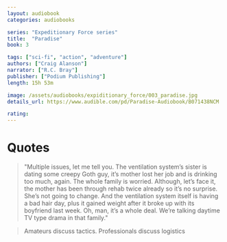 ```yaml
---
layout: audiobook
categories: audiobooks

series: "Expeditionary Force series"
title:  "Paradise"
book: 3

tags: ["sci-fi", "action", "adventure"]
authors: ["Craig Alanson"]
narrator: ["R.C. Bray"]
publisher: ["Podium Publishing"]
length: 15h 53m

image: /assets/audiobooks/expiditionary_force/003_paradise.jpg
details_url: https://www.audible.com/pd/Paradise-Audiobook/B071438NCM

rating: 
---
```


# Quotes 

> "Multiple issues, let me tell you. The ventilation system’s sister is dating some creepy Goth guy, it’s mother lost her job and is drinking too much, again. The whole family is worried. Although, let’s face it, the mother has been through rehab twice already so it’s no surprise. She’s not going to change. And the ventilation system itself is having a bad hair day, plus it gained weight after it broke up with its boyfriend last week. Oh, man, it’s a whole deal. We’re talking daytime TV type drama in that family."

> Amateurs discuss tactics. Professionals discuss logistics
